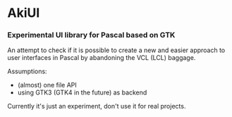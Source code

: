 # AkiUI
### Experimental UI library for Pascal based on GTK

An attempt to check if it is possible to create a new and easier approach to user interfaces in Pascal by abandoning the VCL (LCL) baggage.

Assumptions:
* (almost) one file API 
* using GTK3 (GTK4 in the future) as backend

Currently it's just an experiment, don't use it for real projects.
